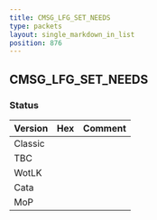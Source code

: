 ```yaml
---
title: CMSG_LFG_SET_NEEDS
type: packets
layout: single_markdown_in_list
position: 876
---
```


## CMSG_LFG_SET_NEEDS

### Status

Version | Hex | Comment
---------- | ---------- | ---------- 
Classic |  |  
TBC |  |  
WotLK |  |  
Cata |  |  
MoP |  |  